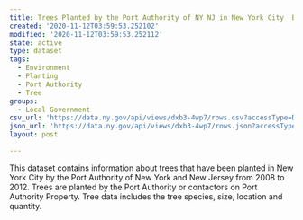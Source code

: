 ```yaml
---
title: Trees Planted by the Port Authority of NY NJ in New York City  Beginning 2008
created: '2020-11-12T03:59:53.252102'
modified: '2020-11-12T03:59:53.252112'
state: active
type: dataset
tags:
  - Environment
  - Planting
  - Port Authority
  - Tree
groups:
  - Local Government
csv_url: 'https://data.ny.gov/api/views/dxb3-4wp7/rows.csv?accessType=DOWNLOAD'
json_url: 'https://data.ny.gov/api/views/dxb3-4wp7/rows.json?accessType=DOWNLOAD'
layout: post

---
```

This dataset contains information about trees that have been planted in New York City by the Port Authority of New York and New Jersey from 2008 to 2012.  Trees are planted by the Port Authority or contactors on Port Authority Property.  Tree data includes the tree species, size, location and quantity.

